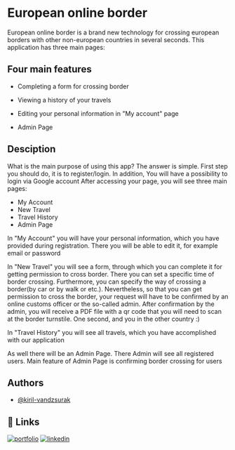# European online border

European online border is a brand new technology for crossing european borders with other non-european countries in several seconds. This application has three main pages:  


## Four main features

 - Completing a form for crossing border
 
 - Viewing a history of your travels

 - Editing your personal information in "My account" page

 - Admin Page



## Desciption
What is the main purpose of using this app? The answer is simple.
First step you should do, it is to register/login. In addition, You will have a possibility to login via Google account
After accessing your page, you will see three main pages:

- My Account
- New Travel
- Travel History
- Admin Page

In "My Account" you will have your personal information, which you have provided during registration. There you will be able to edit it, for example email or password

In "New Travel" you will see a form, through which you can complete it for getting permission to cross border.
There you can set a specific time of border crossing.
Furthermore, you can specify the way of crossing a border(by car or by walk or etc.). Nevertheless, so that you can get permission to cross the border, your request will have to be confirmed by an online customs officer or the so-called admin. After confirmation by the admin, you will receive a PDF file with a qr code that you will need to scan at the border turnstile. One second, and you in the other country :)

In "Travel History" you will see all travels, which you have accomplished with our application

As well there will be an Admin Page. There Admin will see all registered users. Main feature of Admin Page is confirming border crossing for users

## Authors

- [@kiril-vandzsurak](https://github.com/kiril-vandzsurak)


## 🔗 Links
[![portfolio](https://img.shields.io/badge/my_portfolio-000?style=for-the-badge&logo=ko-fi&logoColor=white)](https://github.com/kiril-vandzsurak/portfolio_page)
[![linkedin](https://img.shields.io/badge/linkedin-0A66C2?style=for-the-badge&logo=linkedin&logoColor=white)](https://www.linkedin.com/in/kiril-vandzsurak-537725217/)

